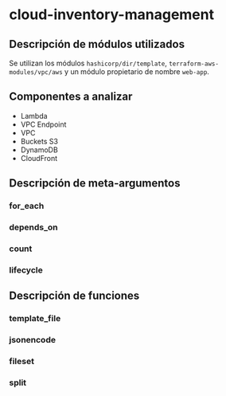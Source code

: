 # cloud-inventory-management

## Descripción de módulos utilizados

Se utilizan los módulos `hashicorp/dir/template`, `terraform-aws-modules/vpc/aws` y un módulo propietario de nombre `web-app`.

## Componentes a analizar

- Lambda
- VPC Endpoint
- VPC
- Buckets S3
- DynamoDB
- CloudFront

## Descripción de meta-argumentos

### for_each


### depends_on

### count

### lifecycle

## Descripción de funciones
### template_file
### jsonencode
### fileset
### split

